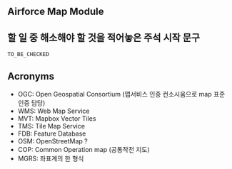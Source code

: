 ## Airforce Map Module

## 할 일 중 해소해야 할 것을 적어놓은 주석 시작 문구

`TO_BE_CHECKED`

## Acronyms

- OGC: Open Geospatial Consortium (맵서비스 인증 컨소시움으로 map 표준 인증 담당)
- WMS: Web Map Service
- MVT: Mapbox Vector Tiles
- TMS: Tile Map Service
- FDB: Feature Database
- OSM: OpenStreetMap ?
- COP: Common Operation map (공통작전 지도)
- MGRS: 좌표계의 한 형식

